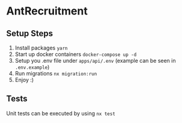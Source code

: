 # AntRecruitment

## Setup Steps

1. Install packages `yarn`
2. Start up docker containers `docker-compose up -d`
3. Setup you .env file under `apps/api/.env` (example can be seen in `.env.example`)
4. Run migrations `nx migration:run`
5. Enjoy :)

## Tests

Unit tests can be executed by using `nx test`
